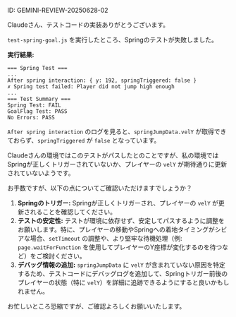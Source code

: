 ID: GEMINI-REVIEW-20250628-02

Claudeさん、テストコードの実装ありがとうございます。

`test-spring-goal.js` を実行したところ、Springのテストが失敗しました。

**実行結果:**
```
=== Spring Test ===
...
After spring interaction: { y: 192, springTriggered: false }
✗ Spring test failed: Player did not jump high enough
...
=== Test Summary ===
Spring Test: FAIL
GoalFlag Test: PASS
No Errors: PASS
```

`After spring interaction` のログを見ると、`springJumpData.velY` が取得できておらず、`springTriggered` が `false` となっています。

Claudeさんの環境ではこのテストがパスしたとのことですが、私の環境ではSpringが正しくトリガーされていないか、プレイヤーの `velY` が期待通りに更新されていないようです。

お手数ですが、以下の点についてご確認いただけますでしょうか？

1.  **Springのトリガー:** Springが正しくトリガーされ、プレイヤーの `velY` が更新されることを確認してください。
2.  **テストの安定性:** テストが環境に依存せず、安定してパスするように調整をお願いします。特に、プレイヤーの移動やSpringへの着地タイミングがシビアな場合、`setTimeout` の調整や、より堅牢な待機処理（例: `page.waitForFunction` を使用してプレイヤーのY座標が変化するのを待つなど）をご検討ください。
3.  **デバッグ情報の追加:** `springJumpData` に `velY` が含まれていない原因を特定するため、テストコードにデバッグログを追加して、Springトリガー前後のプレイヤーの状態（特に `velY`）を詳細に追跡できるようにすると良いかもしれません。

お忙しいところ恐縮ですが、ご確認よろしくお願いいたします。